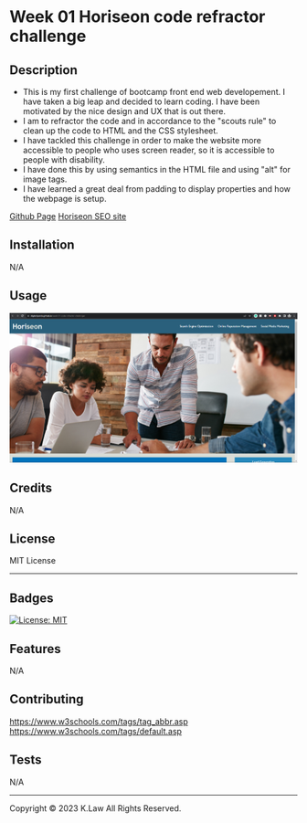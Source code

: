 # Week 01 Horiseon code refractor challenge

## Description

- This is my first challenge of bootcamp front end web developement. I have taken a big leap and decided to learn coding. I have been motivated by the nice design and UX that is out there.
- I am to refractor the code and in accordance to the "scouts rule" to clean up the code to HTML and the CSS stylesheet.
- I have tackled this challenge in order to make the website more accessible to people who uses screen reader, so it is accessible to people with disability.
- I have done this by using semantics in the HTML file and using "alt" for image tags.
- I have learned a great deal from padding to display properties and how the webpage is setup.

[Github Page](https://github.com/Digita1Panda/week-01-code-refractor-challenge)
[Horiseon SEO site](https://digita1panda.github.io/week-01-code-refractor-challenge/)

## Installation

N/A

## Usage

![Webpage](assets/images/Webpage-Gitub.png)

## Credits

N/A

## License

MIT License

---

## Badges

[![License: MIT](https://img.shields.io/badge/License-MIT-yellow.svg)](https://opensource.org/licenses/MIT)

## Features

N/A

## Contributing

https://www.w3schools.com/tags/tag_abbr.asp
https://www.w3schools.com/tags/default.asp

## Tests

N/A

---

Copyright © 2023 K.Law All Rights Reserved.
